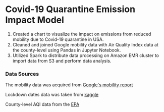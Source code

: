 # Covid-19 Quarantine Emission Impact Model

1. Created a chart to visualize the impact on emissions from reduced mobility due to Covid-19 quarantine in USA.
2. Cleaned and joined Google mobility data with Air Quality Index data at the county-level using Pandas in Jupyter Notebook.
3. Utilized Spark to distribute data processing on Amazon EMR cluster to import data from S3 and perform data analysis.


### Data Sources
The mobility data was acquired from [Google's mobility report](https://www.google.com/covid19/mobility/)

Lockdown dates data was taken from [kaggle](https://www.kaggle.com/jcyzag/covid19-lockdown-dates-by-country)

County-level AQI data from the [EPA](https://aqs.epa.gov/aqsweb/airdata/download_files.html)
